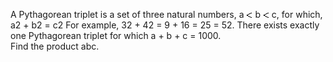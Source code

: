   A Pythagorean triplet is a set of three natural numbers, a <img src='images/symbol_lt.gif' width='10' height='10' alt='&lt;' border='0' style='vertical-align:middle;' /> b <img src='images/symbol_lt.gif' width='10' height='10' alt='&lt;' border='0' style='vertical-align:middle;' /> c, for which,   a2 + b2 = c2  For example, 32 + 42 = 9 + 16 = 25 = 52.  There exists exactly one Pythagorean triplet for which a + b + c = 1000.<br />Find the product abc.    